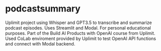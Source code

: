 # podcastsummary
Uplimit project using Whisper and GPT3.5 to transcribe and summarize podcast episodes. Uses Streamlit and Modal. For personal educational purposes.
Part of the Build AI Products with OpenAI course from Uplimit.
Used CoLab enviroment provided by Uplimit to test OpenAI API functions and connect with Modal backend.
